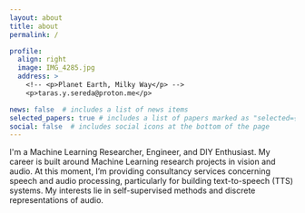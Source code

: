 ```yaml
---
layout: about
title: about
permalink: /

profile:
  align: right 
  image: IMG_4285.jpg
  address: >
    <!-- <p>Planet Earth, Milky Way</p> -->
    <p>taras.y.sereda@proton.me</p>

news: false  # includes a list of news items
selected_papers: true # includes a list of papers marked as "selected={true}"
social: false  # includes social icons at the bottom of the page
---
```


I'm a Machine Learning Researcher, Engineer, and DIY Enthusiast. My career is built around Machine Learning research projects in vision and audio. At this moment, I’m providing consultancy services concerning speech and audio processing, particularly for building text-to-speech (TTS) systems. My interests lie in self-supervised methods and discrete representations of audio.
